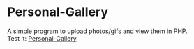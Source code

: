 # Personal-Gallery
A simple program to upload photos/gifs and view them in PHP.
<br>
Test it: <a href="ruanssh-gallery.rf.gd/" target="_blank">Personal-Gallery</a>
